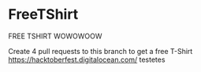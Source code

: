 # FreeTShirt
FREE TSHIRT WOWOWOOW


Create 4 pull requests to this branch to get a free T-Shirt
https://hacktoberfest.digitalocean.com/
testetes
